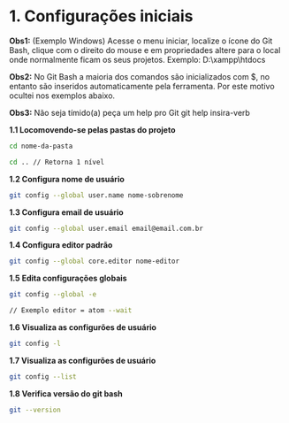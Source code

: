 # 1. Configurações iniciais

**Obs1:** (Exemplo Windows) Acesse o menu iniciar, localize o ícone do Git Bash, clique com o direito do mouse e em propriedades altere para o local onde normalmente ficam os seus projetos. Exemplo: D:\xampp\htdocs

**Obs2:** No Git Bash a maioria dos comandos são inicializados com $, no entanto são inseridos automaticamente pela ferramenta. Por este motivo ocultei nos exemplos abaixo.

**Obs3:** Não seja tímido(a) peça um help pro Git
git help insira-verb


**1.1 Locomovendo-se pelas pastas do projeto**
```bash
cd nome-da-pasta

cd .. // Retorna 1 nível
```

**1.2 Configura nome de usuário**
```bash
git config --global user.name nome-sobrenome
```

**1.3 Configura email de usuário**
```bash
git config --global user.email email@email.com.br
```

**1.4 Configura editor padrão**
```bash
git config --global core.editor nome-editor
```

**1.5 Edita configurações globais**
```bash
git config --global -e

// Exemplo editor = atom --wait
```

**1.6 Visualiza as configurões de usuário**
```bash
git config -l
```

**1.7 Visualiza as configurões de usuário**
```bash
git config --list
```

**1.8 Verifica versão do git bash**
```bash
git --version
```
